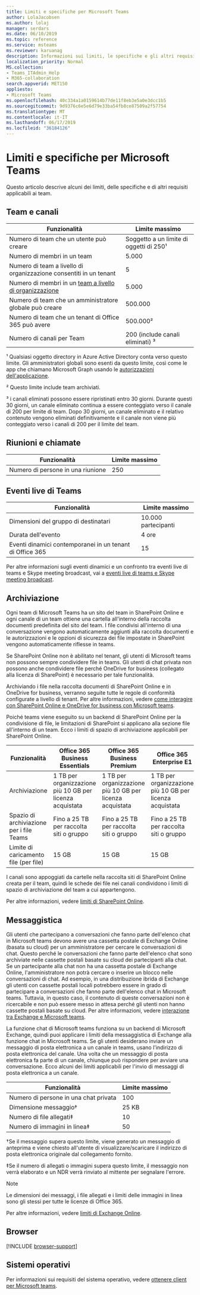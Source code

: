 ```yaml
---
title: Limiti e specifiche per Microsoft Teams
author: LolaJacobsen
ms.author: lolaj
manager: serdars
ms.date: 06/10/2019
ms.topic: reference
ms.service: msteams
ms.reviewer: karuanag
description: Informazioni sui limiti, le specifiche e gli altri requisiti applicabili a Microsoft teams.
localization_priority: Normal
MS.collection:
- Teams_ITAdmin_Help
- M365-collaboration
search.appverid: MET150
appliesto:
- Microsoft Teams
ms.openlocfilehash: 40c334a1a0159614b77de11f8eb3e5a0e3dcc1b5
ms.sourcegitcommit: 9d9376c6e5e6d79e33ba54fb8ce87509a2f57754
ms.translationtype: MT
ms.contentlocale: it-IT
ms.lasthandoff: 06/17/2019
ms.locfileid: "36184126"
---
```

# <a name="limits-and-specifications-for-microsoft-teams"></a>Limiti e specifiche per Microsoft Teams

Questo articolo descrive alcuni dei limiti, delle specifiche e di altri requisiti applicabili ai team.

## <a name="teams-and-channels"></a>Team e canali 

|Funzionalità    | Limite massimo |
|-----------|---------------|
|Numero di team che un utente può creare | Soggetto a un limite di oggetti di 250&sup1;         |
|Numero di membri in un team | 5.000       |
|Numero di team a livello di organizzazione consentiti in un tenant | 5     |
|Numero di membri in un [team a livello di organizzazione](create-an-org-wide-team.md) | 5.000       |
|Numero di team che un amministratore globale può creare        |  500.000   |
|Numero di team che un tenant di Office 365 può avere    | 500.000&sup2;     |
|Numero di canali per Team    | 200 (include canali eliminati) &sup3;         |

&sup1; Qualsiasi oggetto directory in Azure Active Directory conta verso questo limite. Gli amministratori globali sono esenti da questo limite, così come le app che chiamano Microsoft Graph usando le [autorizzazioni dell'applicazione](https://docs.microsoft.com/graph/permissions-reference).

&sup2; Questo limite include team archiviati.

&sup3; i canali eliminati possono essere ripristinati entro 30 giorni. Durante questi 30 giorni, un canale eliminato continua a essere conteggiato verso il canale di 200 per limite di team. Dopo 30 giorni, un canale eliminato e il relativo contenuto vengono eliminati definitivamente e il canale non viene più conteggiato verso i canali di 200 per il limite del team.

## <a name="meetings-and-calls"></a>Riunioni e chiamate 

|Funzionalità     | Limite massimo |
|------------|---------------|
|Numero di persone in una riunione  | 250    |

## <a name="teams-live-events"></a>Eventi live di Teams

|Funzionalità     | Limite massimo |
|------------|---------------|
|Dimensioni del gruppo di destinatari | 10.000 partecipanti |
|Durata dell'evento | 4 ore |
|Eventi dinamici contemporanei in un tenant di Office 365 | 15 |

Per altre informazioni sugli eventi dinamici e un confronto tra eventi live di teams e Skype meeting broadcast, vai a [eventi live di teams e Skype meeting broadcast](teams-live-events/plan-for-teams-live-events.md#teams-live-events-and-skype-meeting-broadcast).

## <a name="storage"></a>Archiviazione

Ogni team di Microsoft Teams ha un sito del team in SharePoint Online e ogni canale di un team ottiene una cartella all'interno della raccolta documenti predefinita del sito del team. I file condivisi all'interno di una conversazione vengono automaticamente aggiunti alla raccolta documenti e le autorizzazioni e le opzioni di sicurezza dei file impostate in SharePoint vengono automaticamente riflesse in teams.

Se SharePoint Online non è abilitato nel tenant, gli utenti di Microsoft teams non possono sempre condividere file in teams. Gli utenti di chat privata non possono anche condividere file perché OneDrive for business (collegato alla licenza di SharePoint) è necessario per tale funzionalità.

Archiviando i file nella raccolta documenti di SharePoint Online e in OneDrive for business, verranno seguite tutte le regole di conformità configurate a livello di tenant. Per altre informazioni, vedere [come interagire con SharePoint Online e OneDrive for business con Microsoft teams](sharepoint-onedrive-interact.md).

Poiché teams viene eseguito su un backend di SharePoint Online per la condivisione di file, le limitazioni di SharePoint si applicano alla sezione file all'interno di un team. Ecco i limiti di spazio di archiviazione applicabili per SharePoint Online.

|Funzionalità                 |Office 365 Business Essentials  |Office 365 Business Premium   |Office 365 Enterprise E1  |Office 365 Enterprise E3  |Office 365 Enterprise E5  |Office 365 Enterprise F1  |
|------------------------|---------|---------|---------|---------|---------|---------|
|Archiviazione                 |1 TB per organizzazione più 10 GB per licenza acquistata  |1 TB per organizzazione più 10 GB per licenza acquistata  |1 TB per organizzazione più 10 GB per licenza acquistata   |1 TB per organizzazione più 10 GB per licenza acquistata |1 TB per organizzazione più 10 GB per licenza acquistata  |1 TB per organizzazione           |
|Spazio di archiviazione per i file Teams |Fino a 25 TB per raccolta siti o gruppo |Fino a 25 TB per raccolta siti o gruppo |Fino a 25 TB per raccolta siti o gruppo |Fino a 25 TB per raccolta siti o gruppo |Fino a 25 TB per raccolta siti o gruppo |Fino a 25 TB per raccolta siti o gruppo |
|Limite di caricamento file (per file)    |15 GB    |15 GB    |15 GB    |15 GB    |15 GB    |15 GB    |

I canali sono appoggiati da cartelle nella raccolta siti di SharePoint Online creata per il team, quindi le schede dei file nei canali condividono i limiti di spazio di archiviazione del team a cui appartengono.

Per altre informazioni, vedere [limiti di SharePoint Online](https://support.office.com/article/SharePoint-Online-limits-8f34ff47-b749-408b-abc0-b605e1f6d498).

## <a name="messaging"></a>Messaggistica

Gli utenti che partecipano a conversazioni che fanno parte dell'elenco chat in Microsoft teams devono avere una cassetta postale di Exchange Online (basata su cloud) per un amministratore per cercare le conversazioni di chat. Questo perché le conversazioni che fanno parte dell'elenco chat sono archiviate nelle cassette postali basate su cloud dei partecipanti alla chat. Se un partecipante alla chat non ha una cassetta postale di Exchange Online, l'amministratore non potrà cercare o inserire un blocco nelle conversazioni di chat. Ad esempio, in una distribuzione ibrida di Exchange gli utenti con cassette postali locali potrebbero essere in grado di partecipare a conversazioni che fanno parte dell'elenco chat in Microsoft teams. Tuttavia, in questo caso, il contenuto di queste conversazioni non è ricercabile e non può essere messo in attesa perché gli utenti non hanno cassette postali basate su cloud. Per altre informazioni, vedere [interazione tra Exchange e Microsoft teams](exchange-teams-interact.md).

La funzione chat di Microsoft teams funziona su un backend di Microsoft Exchange, quindi puoi applicare i limiti della messaggistica di Exchange alla funzione chat in Microsoft teams. Se gli utenti desiderano inviare un messaggio di posta elettronica a un canale in teams, usano l'indirizzo di posta elettronica del canale. Una volta che un messaggio di posta elettronica fa parte di un canale, chiunque può rispondere per avviare una conversazione. Ecco alcuni dei limiti applicabili per l'invio di messaggi di posta elettronica a un canale. 

|Funzionalità  | Limite massimo  |
|---------|---------|
|Numero di persone in una chat privata  | 100    |
|Dimensione messaggio&dagger;  |25 KB   |
|Numero di file allegati&Dagger;  |10     |
|Numero di immagini in linea&Dagger; |50   |

&dagger;Se il messaggio supera questo limite, viene generato un messaggio di anteprima e viene chiesto all'utente di visualizzare/scaricare il indirizzo di posta elettronica originale dal collegamento fornito.

&Dagger;Se il numero di allegati o immagini supera questo limite, il messaggio non verrà elaborato e un NDR verrà rinviato al mittente per segnalare l'errore.

> [!NOTE]
> Le dimensioni dei messaggi, i file allegati e i limiti delle immagini in linea sono gli stessi per tutte le licenze di Office 365.

Per altre informazioni, vedere [limiti di Exchange Online](https://technet.microsoft.com/library/exchange-online-limits.aspx).

## <a name="browsers"></a>Browser

[!INCLUDE [browser-support](includes/browser-support.md)]

## <a name="operating-systems"></a>Sistemi operativi

Per informazioni sui requisiti del sistema operativo, vedere [ottenere client per Microsoft teams](get-clients.md).

